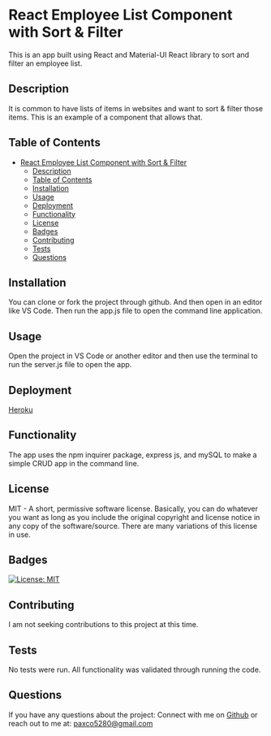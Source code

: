 # React Employee List Component with Sort & Filter

This is an app built using React and Material-UI React library to sort and filter an employee list.

## Description

It is common to have lists of items in websites and want to sort & filter those items. This is an example of a component that allows that.

## Table of Contents

- [React Employee List Component with Sort & Filter](#react-employee-list-component-with-sort--filter)
  - [Description](#description)
  - [Table of Contents](#table-of-contents)
  - [Installation](#installation)
  - [Usage](#usage)
  - [Deployment](#deployment)
  - [Functionality](#functionality)
  - [License](#license)
  - [Badges](#badges)
  - [Contributing](#contributing)
  - [Tests](#tests)
  - [Questions](#questions)

## Installation

You can clone or fork the project through github. And then open in an editor like VS Code. Then run the app.js file to open the command line application.

## Usage

Open the project in VS Code or another editor and then use the terminal to run the server.js file to open the app.

## Deployment

[Heroku]()

## Functionality

The app uses the npm inquirer package, express js, and mySQL to make a simple CRUD app in the command line.

## License

MIT - A short, permissive software license. Basically, you can do whatever you want as long as you include the original copyright and license notice in any copy of the software/source. There are many variations of this license in use.

## Badges

[![License: MIT](https://img.shields.io/badge/License-MIT-yellow.svg)](https://opensource.org/licenses/MIT)

## Contributing

I am not seeking contributions to this project at this time.

## Tests

No tests were run. All functionality was validated through running the code.

## Questions

If you have any questions about the project:
Connect with me on [Github](https://github.com/JonDnv/)
or reach out to me at: paxco5280@gmail.com
